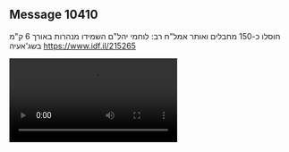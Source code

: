 ## Message 10410

חוסלו כ-150 מחבלים ואותר אמל"ח רב:
לוחמי יהל"ם השמידו מנהרות באורך 6 ק"מ בשג'אעיה
https://www.idf.il/215265

![Video](./10410/10410_media.mp4)

